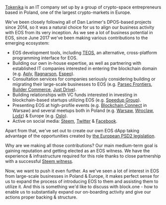 [Tokenika](http://tokenika.io/) is an IT company set up by a group of crypto-space entrepreneurs based in Poland, one of the largest crypto-markets in Europe.

We've been closely following all of Dan Larimer's DPOS-based projects since 2014, so it was a natural choice for us to align our business activity with EOS from its very inception. As we see a lot of business potential in EOS, since June 2017 we've been making various contributions to the emerging ecosystem:

* EOS development tools, including [TEOS](https://github.com/tokenika/teos), an alternative, cross-platform programming interface for EOS.
* Building our own in-house expertise, as well as partnering with established IT companies interested in entering the blockchain domain (e.g. [Aply](https://aply.eu/), [Ragnarson](https://ragnarson.com/), [Espeo](http://espeo.eu/)).
* Consultation services for companies seriously considering building or migrating their large-scale businesses to EOS (e.g. [Parsec Frontiers](http://parsecfrontiers.com/), [Builder Commerce](http://buildercommerce.com/), [Just Drive](http://justdrive.co/)).
* Building relationships with VC funds interested in investing in blockchain-based startups utilizing EOS (e.g. [Speedup Group](http://speedupgroup.com/en/)).
* Presenting EOS at high-profile events (e.g. [Blockchain Connect](http://connectwarsaw.org/) in Warsaw) and several meetups both in Poland (e.g. [Warsaw](https://www.facebook.com/events/903326303125907/), [Wroclaw](https://www.meetup.com/Wroclaw-Blockchain-Meetup/events/246349912/), [Lodz](https://www.facebook.com/events/160585741214328/)) & Europe (e.g. [Oslo](https://steemit.com/eos/@bitspace/bitspace-hosts-scandinavia-s-first-ever-eos-meetup-in-oslo-norway)).
* Active on social media: [Steem](https://steemit.com/@tokenika), [Twitter](https://twitter.com/tokenika_io) & [Facebook](https://www.facebook.com/groups/EOSPolska/).

Apart from that, we've set out to create our own EOS dApp taking advantage of the opportunities created by [the European PSD2 legislation](https://www.evry.com/en/news/articles/psd2-the-directive-that-will-change-banking-as-we-know-it/).

Why are we making all those contributions? Our main medium-term goal is gaining reputation and getting elected as an EOS witness. We have the experience & infrastructure required for this role thanks to close partnership with a successful [Steem witness](https://steemit.com/@gtg).

Now, we want to push it even further. As we've seen a lot of interest in EOS from large-scale businesses in Poland & Europe, it makes perfect sense for us to expand the process of introducing EOS to them and assisting them to utilize it. And this is something we'd like to discuss with block.one - how to enable us to substantially expand our on-boarding activity and give our actions proper backing & structure.
